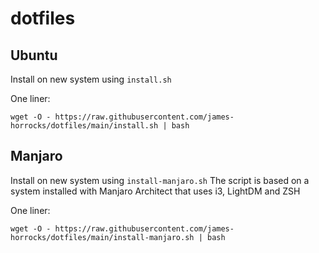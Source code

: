 # dotfiles

## Ubuntu

Install on new system using `install.sh`

One liner:

`wget -O - https://raw.githubusercontent.com/james-horrocks/dotfiles/main/install.sh | bash`


## Manjaro

Install on new system using `install-manjaro.sh`
The script is based on a system installed with Manjaro Architect that uses i3, LightDM and ZSH

One liner:

`wget -O - https://raw.githubusercontent.com/james-horrocks/dotfiles/main/install-manjaro.sh | bash`
